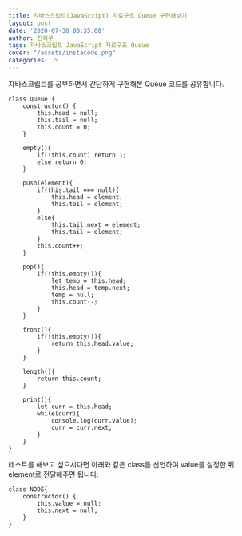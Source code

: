 ```yaml
---
title: 자바스크립트(JavaScript) 자료구조 Queue 구현해보기
layout: post
date: '2020-07-30 00:35:00'
author: 진혀쿠
tags: 자바스크립트 JavaScript 자료구조 Queue
cover: "/assets/instacode.png"
categories: JS
---
```

자바스크립트를 공부하면서 간단하게 구현해본 Queue 코드를 공유합니다. 

    class Queue {
        constructor() {
            this.head = null;
            this.tail = null;
            this.count = 0;
        }

        empty(){
            if(!this.count) return 1;
            else return 0;
        }

        push(element){
            if(this.tail === null){
                this.head = element;
                this.tail = element;
            }
            else{
                this.tail.next = element;
                this.tail = element;
            }
            this.count++;
        }

        pop(){
            if(!this.empty()){
                let temp = this.head;
                this.head = temp.next;
                temp = null;
                this.count--;
            }
        }

        front(){
            if(!this.empty()){
                return this.head.value;
            }
        }

        length(){
            return this.count;
        }

        print(){
            let curr = this.head;
            while(curr){
                console.log(curr.value);
                curr = curr.next;
            }
        }
    }

테스트를 해보고 싶으시다면 아래와 같은 class를 선언하여 value를 설정한 뒤 element로 전달해주면 됩니다.

    class NODE{
        constructor() {
            this.value = null;
            this.next = null;
        }
    }
